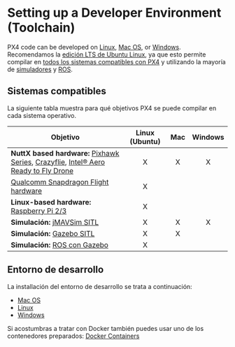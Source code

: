 # Setting up a Developer Environment (Toolchain)

PX4 code can be developed on [Linux](../setup/dev_env_linux.md), [Mac OS](../setup/dev_env_mac.md), or [Windows](../setup/dev_env_windows.md). Recomendamos la [edición LTS de Ubuntu Linux](https://wiki.ubuntu.com/LTS), ya que esto permite compilar en [todos los sistemas compatibles con PX4](#supported-targets) y utilizando la mayoría de [simuladores](../simulation/README.md) y [ROS](../ros/README.md).

## Sistemas compatibles

La siguiente tabla muestra para qué objetivos PX4 se puede compilar en cada sistema operativo.

| Objetivo                                                                                                                                                                                                                                                                                         | Linux (Ubuntu) | Mac | Windows |
| ------------------------------------------------------------------------------------------------------------------------------------------------------------------------------------------------------------------------------------------------------------------------------------------------ |:--------------:|:---:|:-------:|
| **NuttX based hardware:** [Pixhawk Series](https://docs.px4.io/master/en/flight_controller/pixhawk_series.html), [Crazyflie](https://docs.px4.io/master/en/flight_controller/crazyflie2.html), [Intel® Aero Ready to Fly Drone](https://docs.px4.io/master/en/flight_controller/intel_aero.html) |       X        |  X  |    X    |
| [Qualcomm Snapdragon Flight hardware](https://docs.px4.io/master/en/flight_controller/snapdragon_flight.html)                                                                                                                                                                                    |       X        |     |         |
| **Linux-based hardware:** [Raspberry Pi 2/3](https://docs.px4.io/master/en/flight_controller/raspberry_pi_navio2.html)                                                                                                                                                                           |       X        |     |         |
| **Simulación:** [jMAVSim SITL](../simulation/jmavsim.md)                                                                                                                                                                                                                                         |       X        |  X  |    X    |
| **Simulación:** [Gazebo SITL](../simulation/gazebo.md)                                                                                                                                                                                                                                           |       X        |  X  |         |
| **Simulación:** [ROS con Gazebo](../simulation/ros_interface.md)                                                                                                                                                                                                                                 |       X        |     |         |

## Entorno de desarrollo

La installación del entorno de desarrollo se trata a continuación:

- [Mac OS](../setup/dev_env_mac.md)
- [Linux](../setup/dev_env_linux.md)
- [Windows](../setup/dev_env_windows.md)

Si acostumbras a tratar con Docker también puedes usar uno de los contenedores preparados: [Docker Containers](../test_and_ci/docker.md)